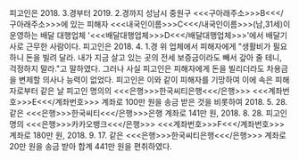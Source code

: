 피고인은 2018. 3.경부터 2019. 2.경까지 성남시 중원구 <<<구아래주소>>>B<<</구아래주소>>>에 있는 피해자 <<<내국인이름>>>C<<</내국인이름>>>(남,31세)이 운영하는 배달 대행업체 '<<<배달대행업체>>>D<<</배달대행업체>>>'에서 배달기사로 근무한 사람이다.
피고인은 2018. 4. 1.경 위 업체에서 피해자에게 "생활비가 필요하니 돈을 빌려 달라. 내가 지금 살고 있는 곳의 전세 보증금이라도 빼서 갚아 줄 테니, 걱정하지 말라."고 말하였다. 그러나 사실 피고인은 피해자에게 돈을 빌리더라도 차용금을 변제할 의사나 능력이 없었다.
피고인은 이와 같이 피해자를 기망하여 이에 속은 피해자로부터 같은 날 피고인 명의의 <<<은행>>>한국씨티은행<<</은행>>> <<<계좌번호>>>E<<</계좌번호>>> 계좌로 100만 원을 송금 받은 것을 비롯하여 2018. 5. 28. 같은 <<<은행>>>한국씨티<<</은행>>>은행 계좌로 141만 원, 2018. 8. 28. 피고인 명의 <<<은행>>>카카오뱅크<<</은행>>> <<<계좌번호>>>F<<</계좌번호>>> 계좌로 180만 원, 2018. 9. 17. 같은 <<<은행>>>한국씨티은행<<</은행>>> 계좌로 20만 원을 송금 받아 합계 441만 원을 편취하였다.